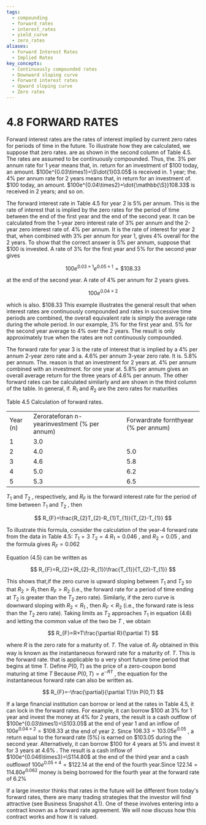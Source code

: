 ```yaml
---
tags:
  - compounding
  - forward_rates
  - interest_rates
  - yield_curve
  - zero_rates
aliases:
  - Forward Interest Rates
  - Implied Rates
key_concepts:
  - Continuously compounded rates
  - Downward sloping curve
  - Forward interest rates
  - Upward sloping curve
  - Zero rates
---
```


# 4.8 FORWARD RATES  

Forward interest rates are the rates of interest implied by current zero rates for periods of time in the future. To illustrate how they are calculated, we suppose that zero rates. are as shown in the second column of Table 4.5. The rates are assumed to be continuously compounded. Thus, the. $3\%$ per annum rate for 1 year means that, in. return for an investment of $\$100$ today, an amount. $100e^{0.03\times1}=\S\dot{1}03.05$ is received in. 1 year; the. $4\%$ per annum rate for 2 years means that, in return for an investment of. $\$100$ today, an amount. $100e^{0.04\times2}=\dot{\mathbb{\S}}108.33$ is received in 2 years; and so on.  

The forward interest rate in Table 4.5 for year 2 is $5\%$ per annum. This is the rate of interest that is implied by the zero rates for the period of time between the end of the first year and the end of the second year. It can be calculated from the 1-year zero interest rate of $3\%$ per annum and the 2-year zero interest rate of. $4\%$ per annum. It is the rate of interest for year 2 that, when combined with $3\%$ per annum for year 1, gives $4\%$ overall for the 2 years. To show that the correct answer is $5\%$ per annum, suppose that $\$100$ is invested. A rate of $3\%$ for the first year and $5\%$ for the second year gives  

$$
100e^{0.03\times1}e^{0.05\times1}=\$108.33
$$  

at the end of the second year. A rate of $4\%$ per annum for 2 years gives.  

$$
100e^{0.04\times2}
$$  

which is also. $\$108.33$ This example illustrates the general result that when interest rates are continuously compounded and rates in successive time periods are combined, the overall equivalent rate is simply the average rate during the whole period. In our example, $3\%$ for the first year and. $5\%$ for the second year average to $4\%$ over the 2 years. The result is only approximately true when the rates are not continuously compounded.  

The forward rate for year 3 is the rate of interest that is implied by a $4\%$ per annum 2-year zero rate and a. $4.6\%$ per annum 3-year zero rate. It is. $5.8\%$ per annum. The. reason is that an investment for 2 years at. $4\%$ per annum combined with an investment. for one year at. $5.8\%$ per annum gives an overall average return for the three years of $4.6\%$ per annum. The other forward rates can be calculated similarly and are shown in the third column of the table. In general, if. $R_{1}$ and $R_{2}$ are the zero rates for maturities  

Table 4.5 Calculation of forward rates.   


<html><body><table><tr><td>Year (n)</td><td>Zerorateforan n-yearinvestment (% per annum)</td><td>Forwardrate fornthyear (% per annum)</td></tr><tr><td>1</td><td>3.0</td><td></td></tr><tr><td>2</td><td>4.0</td><td>5.0</td></tr><tr><td>3</td><td>4.6</td><td>5.8</td></tr><tr><td>4</td><td>5.0</td><td>6.2</td></tr><tr><td>5</td><td>5.3</td><td>6.5</td></tr></table></body></html>  

$T_{1}$ and $T_{2}$ , respectively, and $R_{F}$ is the forward interest rate for the period of time between $T_{1}$ and $T_{2}$ , then  

$$
R_{F}=\frac{R_{2}T_{2}-R_{1}T_{1}}{T_{2}-T_{1}}
$$  

To illustrate this formula, consider the calculation of the year-4 forward rate from the data in Table 4.5: $T_{1}=3$ $T_{2}=4$ $R_{1}=0.046$ , and $R_{2}=0.05$ , and the formula gives $R_{F}=0.062$  

Equation (4.5) can be written as  

$$
R_{F}=R_{2}+(R_{2}-R_{1})\frac{T_{1}}{T_{2}-T_{1}}
$$  

This shows that,if the zero curve is upward sloping between $T_{1}$ and $T_{2}$ so that $R_{2}>R_{1}$ then $R_{F}>R_{2}$ (i.e., the forward rate for a period of time ending at $T_{2}$ is greater than the $T_{2}$ zero rate). Similarly, if the zero curve is downward sloping with $R_{2}<R_{1}$ , then $R_{F}<R_{2}$ (i.e., the forward rate is less than the $T_{2}$ zero rate). Taking limits as $T_{2}$ approaches $T_{1}$ in equation (4.6) and letting the common value of the two be $T$ , we obtain  

$$
R_{F}=R+T\frac{\partial R}{\partial T}
$$  

where $R$ is the zero rate for a maturity of. $T.$ The value of. $R_{F}$ obtained in this way is known as the instantaneous forward rate for a maturity of. $T.$ This is the forward rate. that is applicable to a very short future time period that begins at time T. Define $P(0,T)$ as the price of a zero-coupon bond maturing at time $T$ Because $P(0,T)=e^{-R T}$ , the equation for the instantaneous forward rate can also be written as.  

$$
R_{F}=-\frac{\partial}{\partial T}\ln P(0,T)
$$  

If a large financial institution can borrow or lend at the rates in Table 4.5, it can lock in the forward rates. For example, it can borrow $\$100$ at $3\%$ for 1 year and invest the money at $4\%$ for 2 years, the result is a cash outflow of $100e^{0.03\times1}=\S103.05$ at the end of year 1 and an inflow of $100e^{0.04\times2}=\$108.33$ at the end of year 2. Since $108.33=103.05e^{0.05}$ , a return equal to the forward rate $(5\%)$ is earned on $\$103.05$ during the second year. Alternatively, it can borrow $\$100$ for 4 years at $5\%$ and invest it for 3 years at $4.6\%$ . The result is a cash inflow of $100e^{0.046\times3}=\S114.80$ at the end of the third year and a cash outflowof $100e^{0.05\times4}=\$122.14$ at the end of the fourth year.Since $122.14=114.80e^{0.062}$ money is being borrowed for the fourth year at the forward rate of $6.2\%$  

If a large investor thinks that rates in the future will be different from today's forward rates, there are many trading strategies that the investor will find attractive (see Business Snapshot 4.1). One of these involves entering into a contract known as a forward rate agreement. We will now discuss how this contract works and how it is valued.  
